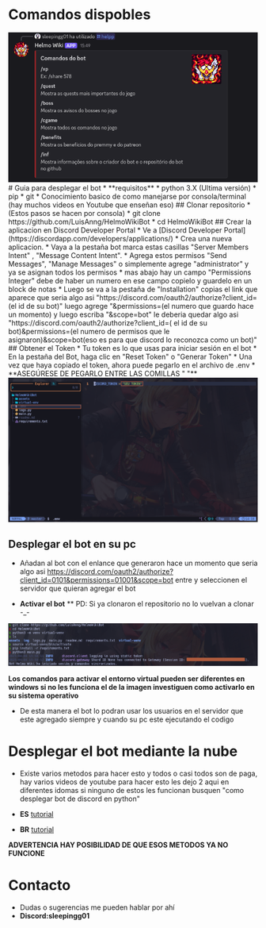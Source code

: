 # Comandos dispobles
<img src="/img/como-usar.png" />
# Guia para desplegar el bot
* **requisitos**
* python 3.X (Ultima versión)
* pip
* git
* Conocimiento basico de como manejarse por consola/terminal (hay muchos videos en Youtube que enseñan eso)
## Clonar repositorio
* (Estos pasos se hacen por consola)
* git clone https://github.com/LuisAnng/HelmoWikiBot
* cd HelmoWikiBot
## Crear la aplicacion en Discord Developer Portal
* Ve a [Discord Developer Portal](https://discordapp.com/developers/applications/)
* Crea una nueva aplicacion.
* Vaya a la pestaña bot marca estas casillas "Server Members Intent" , "Message Content Intent".
* Agrega estos permisos "Send Messages", "Manage Messages" o simplemente agrege "administrator" y ya se asignan todos los permisos
* mas abajo hay un campo "Permissions Integer" debe de haber un numero en ese campo copielo y guardelo en un block de notas
* Luego se va a la pestaña de "Installation"  copias el link que aparece que seria algo asi "https://discord.com/oauth2/authorize?client_id= (el id de su bot)"  luego agrege "&permissions=(el numero que guardo hace un momento) y luego escriba "&scope=bot" le deberia quedar algo asi "https://discord.com/oauth2/authorize?client_id=( el id de su bot)&permissions=(el numero de permisos que le asignaron)&scope=bot(eso es para que discord lo reconozca como un bot)"
## Obtener el Token
* Tu token es lo que usas para iniciar sesión en el bot
* En la pestaña del Bot, haga clic en "Reset Token" o "Generar Token"
* Una vez que haya copiado el token, ahora puede pegarlo en el archivo de .env
* **ASEGÚRESE DE PEGARLO ENTRE LAS COMILLAS " "**  
<img src="/img/Token-ejemplo.png" />

## Desplegar el bot en su pc
* Añadan al bot con el enlance que generaron hace un momento que seria algo asi https://discord.com/oauth2/authorize?client_id=0101&permissions=01001&scope=bot entre y seleccionen el servidor que quieran agregar el bot 
- **Activar el bot**
** PD: Si ya clonaron el repositorio no lo vuelvan a clonar -_-
<img src="/img/ejecutarbot.png" />

**Los comandos para activar el entorno virtual pueden ser diferentes en windows si no les funciona el de la imagen investiguen como activarlo en su sistema operativo**
* De esta manera el bot lo podran usar los usuarios en el servidor que este agregado siempre y cuando su pc  este ejecutando el codigo
# Desplegar el bot mediante la nube
* Existe varios metodos para hacer esto y todos o casi todos son de paga,  hay varios videos de youtube para hacer esto les dejo 2 aqui en diferentes idomas si ninguno de estos les funcionan busquen "como desplegar bot de discord en python" 
- **ES** [tutorial](https://youtu.be/2zf1hjGFCgU?si=wxXFhpuimSL6VQ1f) 

- **BR** [tutorial](https://youtu.be/WdlJi5j4pps?si=IonkN3WIRGoJ7paO&t=284) 

**ADVERTENCIA HAY POSIBILIDAD DE QUE ESOS METODOS YA NO FUNCIONE**

# Contacto
* Dudas o sugerencias me pueden hablar por ahí
* **Discord:sleepingg01** 
